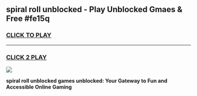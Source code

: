 
## spiral roll unblocked - Play Unblocked Gmaes & Free #fe15q
<h3>
<a href="https://news.freeplayer.one?title=spiral_roll_unblocked&ref=24F">CLICK TO PLAY</a></h3>
<hr>

<h3>
<a href="https://news.freeplayer.one?title=spiral_roll_unblocked&ref=24F">CLICK 2 PLAY</a>
  
</h3>

<a href="https://news.freeplayer.one?title=spiral_roll_unblocked&ref=24F/"><img src="https://clearcache.store/games.png"></a>


**spiral roll unblocked games unblocked: Your Gateway to Fun and Accessible Online Gaming**
